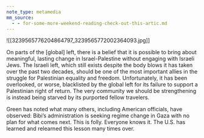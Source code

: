 ```yaml
---
note_type: metamedia
mm_source:
  - - for-some-more-weekend-reading-check-out-this-artic.md
---
```


![[3239565776204864797_3239565772002364093.jpg]]

On parts of the [global] left, there is a belief that it is possible to
bring about meaningful, lasting change in Israel-Palestine
without engaging with Israeli Jews. The Israeli left, which still
exists despite the body blows it has taken over the past two
decades, should be one of the most important allies in the
struggle for Palestinian equality and freedom. Unfortunately, it
has been overlooked, or worse, blacklisted by the global left for
its failure to support a Palestinian right of return. The very
community we should be strengthening is instead being starved
by its purported fellow travelers.

Green has noted what many others, including American
officials, have observed: Bibi’s administration is seeking regime
change in Gaza with no plan for what comes next. This is folly.
Everyone knows it. The U.S. has learned and relearned this
lesson many times over.

